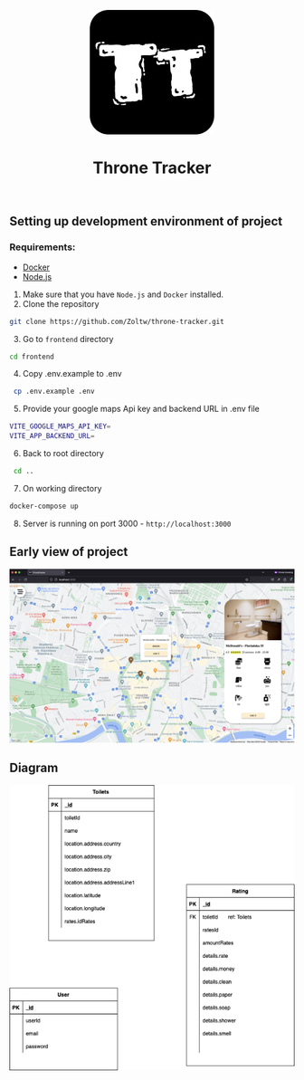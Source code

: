 <p align="center">
   <a href="https://github.com/Zoltw/throne-tracker">
     <img alt="Throne Tracker" src="frontend/public/throne-tracker-logo.svg" width="220"/>
   </a>
</p>

 <h1 align="center">Throne Tracker</h1>
 <br/>

  ## Setting up development environment of project

 ### Requirements:
 - [Docker](https://www.docker.com/)
 - [Node.js](https://nodejs.org/en/)

1. Make sure that you have `Node.js` and `Docker` installed.
2. Clone the repository
 ```bash
 git clone https://github.com/Zoltw/throne-tracker.git
 ```
3. Go to `frontend` directory
 ```bash
 cd frontend
 ```
 4. Copy .env.example to .env
 ```bash
  cp .env.example .env
  ```
 5. Provide your google maps Api key and backend URL in .env file
 ```bash
 VITE_GOOGLE_MAPS_API_KEY= 
 VITE_APP_BACKEND_URL=
 ```
 6. Back to root directory
 ```bash
  cd ..
  ```
 7. On working directory
  ```bash
  docker-compose up
  ```
 8. Server is running on port 3000 - `http://localhost:3000`
## Early view of project
<p align="center">
  <img src="resources/screen.png" alt="Throne Tracker Diagram"/>
</p>

## Diagram

<p align="center">
  <img src="resources/throne-tracker-mongo-diagram.png" alt="Throne Tracker Diagram"/>
</p>